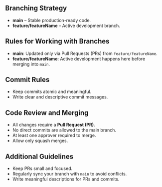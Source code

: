 ## Branching Strategy

- **main** – Stable production-ready code.
- **feature/featureName** – Active development branch.

## Rules for Working with Branches

- **main**: Updated only via Pull Requests (PRs) from `feature/featureName`.
- **feature/featureName**: Active development happens here before merging into `main`.

## Commit Rules

- Keep commits atomic and meaningful.
- Write clear and descriptive commit messages.

## Code Review and Merging

- All changes require a **Pull Request (PR)**.
- No direct commits are allowed to the main branch.
- At least one approver required to merge.
- Allow only squash merges.

## Additional Guidelines

- Keep PRs small and focused.
- Regularly sync your branch with `main` to avoid conflicts.
- Write meaningful descriptions for PRs and commits.
